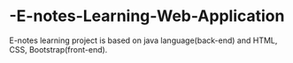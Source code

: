 # -E-notes-Learning-Web-Application
E-notes learning project is based on java language(back-end) and HTML, CSS, Bootstrap(front-end).
